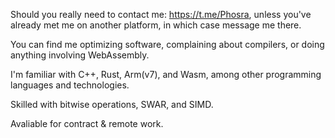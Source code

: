 Should you really need to contact me: https://t.me/Phosra, unless you've already met me on another platform, in which case message me there.

You can find me optimizing software, complaining about compilers, or doing anything involving WebAssembly.

I'm familiar with C++, Rust, Arm(v7), and Wasm, among other programming languages and technologies.

Skilled with bitwise operations, SWAR, and SIMD.

Avaliable for contract & remote work.
